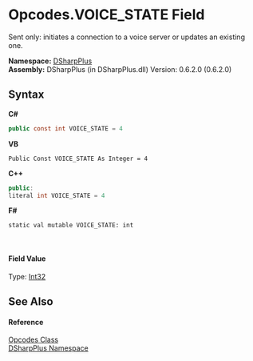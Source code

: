 # Opcodes.VOICE_STATE Field
 

Sent only: initiates a connection to a voice server or updates an existing one.

**Namespace:**&nbsp;<a href="503971eb-de5e-a570-9922-de9500a9b1cc">DSharpPlus</a><br />**Assembly:**&nbsp;DSharpPlus (in DSharpPlus.dll) Version: 0.6.2.0 (0.6.2.0)

## Syntax

**C#**<br />
``` C#
public const int VOICE_STATE = 4
```

**VB**<br />
``` VB
Public Const VOICE_STATE As Integer = 4
```

**C++**<br />
``` C++
public:
literal int VOICE_STATE = 4
```

**F#**<br />
``` F#
static val mutable VOICE_STATE: int
```

<br />

#### Field Value
Type: <a href="http://msdn2.microsoft.com/en-us/library/td2s409d" target="_blank">Int32</a>

## See Also


#### Reference
<a href="1e7c0633-5cd0-65dc-8c20-26aca3e1d4f3">Opcodes Class</a><br /><a href="503971eb-de5e-a570-9922-de9500a9b1cc">DSharpPlus Namespace</a><br />